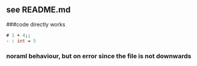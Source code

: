 


## see README.md
###code directly works 
```ocaml
# 1 + 4;;
- : int = 5
```

### noraml behaviour, but on error since the file is not downwards 
```ocaml file=lib/core/patt.ml,part=snippet
```

